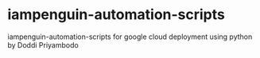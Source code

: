 # iampenguin-automation-scripts
iampenguin-automation-scripts for google cloud deployment using python by Doddi Priyambodo
